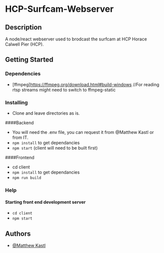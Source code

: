 # HCP-Surfcam-Webserver


## Description
A node/react webserver used to brodcast the surfcam at HCP  Horace Calwell Pier (HCP). 


## Getting Started

### Dependencies
* [ffmpeg]https://ffmpeg.org/download.html#build-windows //For reading rtsp streams might need to switch to ffmpeg-static

### Installing

* Clone and leave directories as is.

####Backend

* You will need the .env file, you can request it from @Matthew Kastl or from IT.
* `npm install` to get dependancies
* `npm start` (client will need to be built first)

####Frontend
* cd client
* `npm install` to get dependancies
* `npm run build`

### Help

#### Starting front end development server
* `cd client`
* `npm start`

## Authors

* [@Matthew Kastl](https://github.com/matdenkas)

